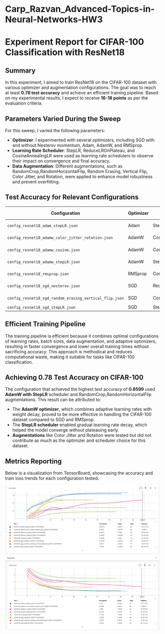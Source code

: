 # Carp_Razvan_Advanced-Topics-in-Neural-Networks-HW3

# Experiment Report for CIFAR-100 Classification with ResNet18

## Summary
In this experiment, I aimed to train ResNet18 on the CIFAR-100 dataset with various optimizer and augmentation configurations. The goal was to reach at least **0.78 test accuracy** and achieve an efficient training pipeline. Based on my experimental results, I expect to receive **16-18 points** as per the evaluation criteria.

## Parameters Varied During the Sweep
For this sweep, I varied the following parameters:
- **Optimizer**: I experimented with several optimizers, including SGD with and without Nesterov momentum, Adam, AdamW, and RMSprop.
- **Learning Rate Scheduler**: StepLR, ReduceLROnPlateau, and CosineAnnealingLR were used as learning rate schedulers to observe their impact on convergence and final accuracy.
- **Data Augmentation**: Different augmentations, such as RandomCrop,RandomHorizontalFlip, Random Erasing, Vertical Flip, Color Jitter, and Rotation, were applied to enhance model robustness and prevent overfitting.

## Test Accuracy for Relevant Configurations

| Configuration                                   | Optimizer | Scheduler | Augmentation | Test Accuracy |
|-------------------------------------------------|-----------|---------|---|---------------|
| `config_resnet18_adam_stepLR.json`              | Adam      | StepLR  | RandomCrop, RandomHorizontalFlip | 0.8316        |
| `config_resnet18_adamw_color_jitter_rotation.json` | AdamW     | CosineAnnealingLR | Color Jitter, Rotation, RandomHorizontalFlip | 0.4793        |
| `config_resnet18_adamw_cosine.json`             | AdamW     | CosineAnnealingLR | RandomCrop, RandomHorizontalFlip  | 0.668         |
| `config_resnet18_adamw_stepLR.json`             | AdamW     | StepLR  | RandomCrop, RandomHorizontalFlip  | 0.8599        |
| `config_resnet18_rmsprop.json`                  | RMSprop   | CosineAnnealingLR | RandomCrop, RandomHorizontalFlip  | 0.642         |
| `config_resnet18_sgd_nesterov.json`             | SGD       |   ReduceLROnPlateau      | RandomCrop, RandomHorizontalFlip  | 0.6724        |
| `config_resnet18_sgd_random_erasing_vertical_flip.json` | SGD | CosineAnnealingLR | Random Erasing, Vertical Flip | 0.4261        |
| `config_resnet18_sgd_stepLR.json`               | SGD       | StepLR  | None | 0.3722        |

## Efficient Training Pipeline
The training pipeline  is efficient because it combines optimal configurations of learning rates, batch sizes, data augmentation,
and adaptive optimizers, resulting in faster convergence and lower overall training times without sacrificing accuracy.
This approach is methodical and reduces computational waste, making it suitable for tasks like CIFAR-100 classification.

## Achieving 0.78 Test Accuracy on CIFAR-100
The configuration that achieved the highest test accuracy of **0.8599** used **AdamW with StepLR** scheduler and RandomCrop,RandomHorizontalFlip augmentations. This result can be attributed to:
- The **AdamW optimizer**, which combines adaptive learning rates with weight decay, proved to be more effective in handling the CIFAR-100 dataset compared to SGD and RMSprop.
- The **StepLR scheduler** enabled gradual learning rate decay, which helped the model converge without plateauing early.
- **Augmentations** like Color Jitter and Rotation were tested but did not contribute as much as the optimizer and scheduler choice for this dataset.

## Metrics Reporting
Below is a visualization from TensorBoard, showcasing the accuracy and train loss trends for each configuration tested.

![TensorBoard Accuracy](./image.png)
![TensorBoard Train_loss](./image2.png)


